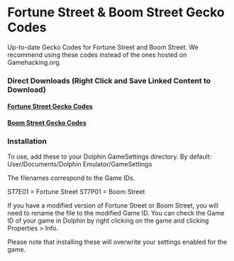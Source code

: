 # Fortune Street & Boom Street Gecko Codes
Up-to-date Gecko Codes for Fortune Street and Boom Street. We recommend using these codes instead of the ones hosted on Gamehacking.org.

### Direct Downloads (Right Click and Save Linked Content to Download)

#### [Fortune Street Gecko Codes](https://github.com/FortuneStreetModding/Gecko-Codes/blob/main/ST7E01.ini)

#### [Boom Street Gecko Codes](https://github.com/FortuneStreetModding/Gecko-Codes/blob/main/ST7P01.ini)

### Installation

To use, add these to your Dolphin GameSettings directory. By default: User/Documents/Dolphin Emulator/GameSettings

The filenames correspond to the Game IDs.

ST7E01 = Fortune Street
ST7P01 = Boom Street

If you have a modified version of Fortune Street or Boom Street, you will need to rename the file to the modified Game ID. You can check the Game ID of your game in Dolphin by right clicking on the game and clicking Properties > Info.

Please note that installing these will overwrite your settings enabled for the game.
